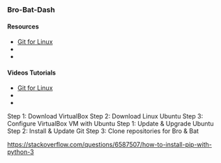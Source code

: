 <h3>Bro-Bat-Dash</h3>

<h4>Resources</h4>
<ul>
	<li><a href="https://git-scm.com/download/linux">Git for Linux</a></li>
	<li></li>
	<li></li>
</ul>

<h4>Videos Tutorials</h4>
<ul>
	<li><a href="https://www.youtube.com/watch?v=4NGpHZCxf8M">Git for Linux</a></li>
	<li  https://www.youtube.com/watch?v=5qF0HtqKFns  ></li>
	<li  https://www.zeek.org/current/exercises/getting-started/index.html  ></li>
</ul>

<Get Environment>
Step 1: Download VirtualBox
Step 2: Download Linux Ubuntu
Step 3: Configure VirtualBox VM with Ubuntu

<Setup Environment>
Step 1: Update & Upgrade Ubuntu
Step 2: Install & Update Git
Step 3: Clone repositories for Bro & Bat


https://stackoverflow.com/questions/6587507/how-to-install-pip-with-python-3
